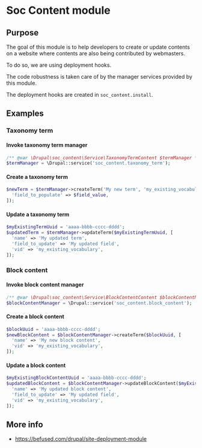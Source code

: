 # Soc Content module

## Purpose

The goal of this module is to help developers to create or update contents on a website where contents are also being contributed by webmasters.

To do so, we are using deployment hooks.

The code robustness is taken care of by the manager services provided by this module.

The deployment hooks are created in `soc_content.install`.

## Examples

### Taxonomy term

#### Invoke taxonomy term manager

```php
/** @var \Drupal\soc_content\Service\TaxonomyTermContent $termManager */
$termManager = \Drupal::service('soc_content.taxonomy_term');
```

#### Create a taxonomy term

```php
$newTerm = $termManager->createTerm('My new term', 'my_existing_vocabulary', [
  'field_to_populate' => $field_value,
]);
```

#### Update a taxonomy term

```php
$myExistingTermUuid = 'aaaa-bbbb-cccc-dddd';
$updatedTerm = $termManager->updateTerm($myExistingTermUuid, [
  'name' => 'My updated term',
  'field_to_update' => 'My updated field',
  'vid' => 'my_existing_vocabulary',
]);
```

### Block content

#### Invoke block content manager

```php
/** @var \Drupal\soc_content\Service\BlockContentContent $blockContentManager */
$blockContentManager = \Drupal::service('soc_content.block_content');
```

#### Create a block content

```php
$blockUuid = 'aaaa-bbbb-cccc-dddd';
$newBlockContent = $blockContentManager->createTerm($blockUuid, [
  'name' => 'My new block content',
  'vid' => 'my_existing_vocabulary',
]);
```

#### Update a block content

```php
$myExistingBlockContentUuid = 'aaaa-bbbb-cccc-dddd';
$updatedBlockContent = $blockContentManager->updateBlockContent($myExistingBlockContentUuid, [
  'name' => 'My updated block content',
  'field_to_update' => 'My updated field',
  'vid' => 'my_existing_vocabulary',
]);
```

## More info

* https://befused.com/drupal/site-deployment-module

